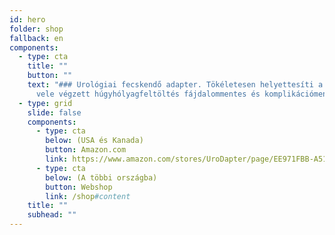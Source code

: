 ```yaml
---
id: hero
folder: shop
fallback: en
components:
  - type: cta
    title: ""
    button: ""
    text: "### Urológiai fecskendő adapter. Tökéletesen helyettesíti a katétert: a
      vele végzett húgyhólyagfeltöltés fájdalommentes és komplikációmentes "
  - type: grid
    slide: false
    components:
      - type: cta
        below: (USA és Kanada)
        button: Amazon.com
        link: https://www.amazon.com/stores/UroDapter/page/EE971FBB-A516-4E98-A2CD-2B62117F088A
      - type: cta
        below: (A többi országba)
        button: Webshop
        link: /shop#content
    title: ""
    subhead: ""
---
```


